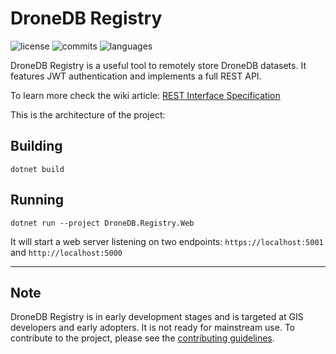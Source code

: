 # DroneDB Registry

![license](https://img.shields.io/github/license/DroneDB/registry) ![commits](https://img.shields.io/github/commit-activity/m/DroneDB/registry) ![languages](https://img.shields.io/github/languages/top/DroneDB/registry)

DroneDB Registry is a useful tool to remotely store DroneDB datasets. It features JWT authentication and implements a full REST API. 

To learn more check the wiki article: [REST Interface Specification](https://github.com/DroneDB/registry/wiki/REST-Interface-Specification)


This is the architecture of the project:

## Building

```
dotnet build
```

## Running

```
dotnet run --project DroneDB.Registry.Web
```
It will start a web server listening on two endpoints: `https://localhost:5001` and `http://localhost:5000`


------
## Note

DroneDB Registry is in early development stages and is targeted at GIS developers and early adopters. It is not ready for mainstream use. To contribute to the project, please see the [contributing guidelines](CONTRIBUTING.md).
